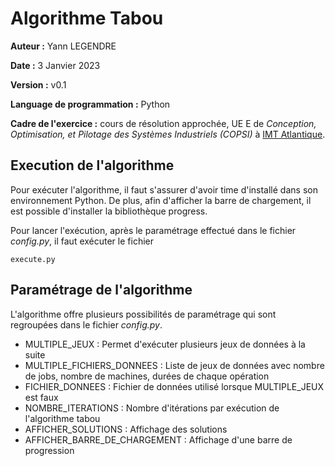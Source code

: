# Algorithme Tabou

**Auteur :** Yann LEGENDRE

**Date :** 3 Janvier 2023

**Version :** v0.1

**Language de programmation :** Python

**Cadre de l'exercice :** cours de résolution approchée, UE E de _Conception, Optimisation, et Pilotage des Systèmes Industriels (COPSI)_ à [IMT Atlantique](https://imt-atlantique.fr/).


## Execution de l'algorithme

Pour exécuter l'algorithme, il faut s'assurer d'avoir time d'installé dans son environnement Python. De plus, afin d'afficher la barre de chargement, il est possible d'installer la bibliothèque progress.

Pour lancer l'exécution, après le paramétrage effectué dans le fichier *config.py*, il faut exécuter le fichier

	execute.py

## Paramétrage de l'algorithme

L'algorithme offre plusieurs possibilités de paramétrage qui sont regroupées dans le fichier *config.py*.

* MULTIPLE_JEUX : Permet d'exécuter plusieurs jeux de données à la suite
* MULTIPLE_FICHIERS_DONNEES : Liste de jeux de données avec nombre de jobs, nombre de machines, durées de chaque opération
* FICHIER_DONNEES : Fichier de données utilisé lorsque MULTIPLE_JEUX est faux
* NOMBRE_ITERATIONS : Nombre d'itérations par exécution de l'algorithme tabou
* AFFICHER_SOLUTIONS : Affichage des solutions
* AFFICHER_BARRE_DE_CHARGEMENT : Affichage d'une barre de progression